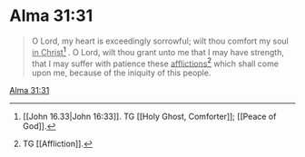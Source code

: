 # Alma 31:31

> O Lord, my heart is exceedingly sorrowful; wilt thou comfort my soul <u>in Christ</u>[^a] . O Lord, wilt thou grant unto me that I may have strength, that I may suffer with patience these <u>afflictions</u>[^b] which shall come upon me, because of the iniquity of this people.

[Alma 31:31](https://www.churchofjesuschrist.org/study/scriptures/bofm/alma/31?lang=eng&id=p31#p31)


[^a]: [[John 16.33|John 16:33]]. TG [[Holy Ghost, Comforter]]; [[Peace of God]].
[^b]: TG [[Affliction]].
